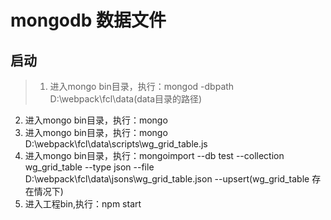 # mongodb 数据文件

## 启动

> 1. 进入mongo bin目录，执行：mongod -dbpath D:\webpack\fcl\data(data目录的路径)
2. 进入mongo bin目录，执行：mongo
3. 进入mongo bin目录，执行：mongo D:\webpack\fcl\data\scripts\wg_grid_table.js
4. 进入mongo bin目录，执行：mongoimport --db test --collection wg_grid_table --type json --file D:\webpack\fcl\data\jsons\wg_grid_table.json --upsert(wg_grid_table 存在情况下)
5. 进入工程bin,执行：npm start
